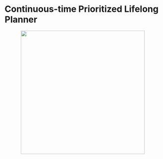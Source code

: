 # Continuous-time Prioritized Lifelong Planner

<div style="text-align: center;">
  <img src="https://github.com/user-attachments/assets/35edf31f-a66c-4bc0-b1d1-138ee592feaf" width="400">
</div>








